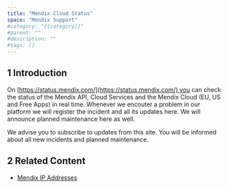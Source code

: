 ```yaml
---
title: "Mendix Cloud Status"
space: "Mendix Support"
#category: "{{category}}"
#parent: ""
#description: ""
#tags: []
---
```


## 1 Introduction
On [https://status.mendix.com/](https://status.mendix.com/) you can check the status of the Mendix API, Cloud Services and the Mendix Cloud (EU, US and Free Apps) in real time. Whenever we encouter a problem in our platform we will register the incident and all its updates here. We will announce planned maintenance here as well. 

We advise you to subscribe to updates from this site. You will be informed about all new incidents and planned maintenance.

## 2 Related Content

* [Mendix IP Addresses](mendix-ip-addresses)
